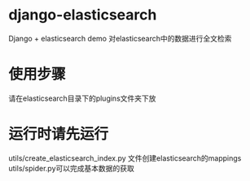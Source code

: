 # django-elasticsearch
Django + elasticsearch demo
对elasticsearch中的数据进行全文检索
# 使用步骤
请在elasticsearch目录下的plugins文件夹下放
# 运行时请先运行
utils/create_elasticsearch_index.py 文件创建elasticsearch的mappings  
utils/spider.py可以完成基本数据的获取
